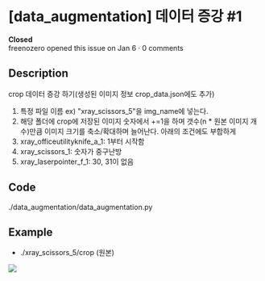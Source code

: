 # [data_augmentation] 데이터 증강 #1
**Closed** <br> freenozero opened this issue on Jan 6 · 0 comments

## Description
crop 데이터 증강 하기(생성된 이미지 정보 crop_data.json에도 추가)
1.	특정 파일 이름 ex) "xray_scissors_5"을 img_name에 넣는다.
2.	해당 폴더에 crop에 저장된 이미지 숫자에서 +=1을 하며 갯수(n * 원본 이미지 개수)만큼 이미지 크기를 축소/확대하며 늘어난다.
아래의 조건에도 부합하게
1. xray_officeutilityknife_a_1: 1부터 시작함
2. xray_scissors_1: 숫자가 중구난방
4. xray_laserpointer_f_1: 30, 31이 없음

## Code
./data_augmentation/data_augmentation.py

## Example
- ./xray_scissors_5/crop (원본)
<img src=".#1/1.png">
